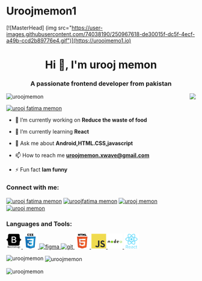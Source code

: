 # Uroojmemon1

[![MasterHead]
(img src="https://user-images.githubusercontent.com/74038190/250967618-de30015f-dc5f-4ecf-a49b-ccd2b89776e4.gif")](https;//uroojmemo1.io)
<h1 align="center">Hi 👋, I'm urooj memon</h1>
<h3 align="center">A passionate frontend developer from pakistan</h3>
<img align="right" ait="coding" width"400px" src="https://user-images.githubusercontent.com/74038190/250967618-de30015f-dc5f-4ecf-a49b-ccd2b89776e4.gif">
<p align="left"> <img src="https://komarev.com/ghpvc/?username=uroojmemon&label=Profile%20views&color=0e75b6&style=flat" alt="uroojmemon" /> </p>

<p align="left"> <a href="https://twitter.com/urooj fatima memon" target="blank"><img src="https://img.shields.io/twitter/follow/urooj fatima memon?logo=twitter&style=for-the-badge" alt="urooj fatima memon" /></a> </p>

- 🔭 I’m currently working on **Reduce the waste of food**

- 🌱 I’m currently learning **React**

- 💬 Ask me about **Android,HTML.CSS,javascript**

- 📫 How to reach me **uroojmemon.xwave@gmail.com**

- ⚡ Fun fact **Iam funny**

<h3 align="left">Connect with me:</h3>
<p align="left">
<a href="https://twitter.com/urooj fatima memon" target="blank"><img align="center" src="https://raw.githubusercontent.com/rahuldkjain/github-profile-readme-generator/master/src/images/icons/Social/twitter.svg" alt="urooj fatima memon" height="30" width="40" /></a>
<a href="https://linkedin.com/in/uroojfatima memon" target="blank"><img align="center" src="https://raw.githubusercontent.com/rahuldkjain/github-profile-readme-generator/master/src/images/icons/Social/linked-in-alt.svg" alt="uroojfatima memon" height="30" width="40" /></a>
<a href="https://instagram.com/urooj memon" target="blank"><img align="center" src="https://raw.githubusercontent.com/rahuldkjain/github-profile-readme-generator/master/src/images/icons/Social/instagram.svg" alt="urooj memon" height="30" width="40" /></a>
<a href="https://www.youtube.com/c/urooj memon" target="blank"><img align="center" src="https://raw.githubusercontent.com/rahuldkjain/github-profile-readme-generator/master/src/images/icons/Social/youtube.svg" alt="urooj memon" height="30" width="40" /></a>
</p>

<h3 align="left">Languages and Tools:</h3>
<p align="left"> <a href="https://getbootstrap.com" target="_blank" rel="noreferrer"> <img src="https://raw.githubusercontent.com/devicons/devicon/master/icons/bootstrap/bootstrap-plain-wordmark.svg" alt="bootstrap" width="40" height="40"/> </a> <a href="https://www.w3schools.com/css/" target="_blank" rel="noreferrer"> <img src="https://raw.githubusercontent.com/devicons/devicon/master/icons/css3/css3-original-wordmark.svg" alt="css3" width="40" height="40"/> </a> <a href="https://www.figma.com/" target="_blank" rel="noreferrer"> <img src="https://www.vectorlogo.zone/logos/figma/figma-icon.svg" alt="figma" width="40" height="40"/> </a> <a href="https://git-scm.com/" target="_blank" rel="noreferrer"> <img src="https://www.vectorlogo.zone/logos/git-scm/git-scm-icon.svg" alt="git" width="40" height="40"/> </a> <a href="https://www.w3.org/html/" target="_blank" rel="noreferrer"> <img src="https://raw.githubusercontent.com/devicons/devicon/master/icons/html5/html5-original-wordmark.svg" alt="html5" width="40" height="40"/> </a> <a href="https://developer.mozilla.org/en-US/docs/Web/JavaScript" target="_blank" rel="noreferrer"> <img src="https://raw.githubusercontent.com/devicons/devicon/master/icons/javascript/javascript-original.svg" alt="javascript" width="40" height="40"/> </a> <a href="https://nodejs.org" target="_blank" rel="noreferrer"> <img src="https://raw.githubusercontent.com/devicons/devicon/master/icons/nodejs/nodejs-original-wordmark.svg" alt="nodejs" width="40" height="40"/> </a> <a href="https://reactjs.org/" target="_blank" rel="noreferrer"> <img src="https://raw.githubusercontent.com/devicons/devicon/master/icons/react/react-original-wordmark.svg" alt="react" width="40" height="40"/> </a> </p>

<p><img align="left" src="https://github-readme-stats.vercel.app/api/top-langs?username=uroojmemon&show_icons=true&locale=en&layout=compact" alt="uroojmemon" /></p>

<p>&nbsp;<img align="center" src="https://github-readme-stats.vercel.app/api?username=uroojmemon&show_icons=true&locale=en" alt="uroojmemon" /></p>

<p><img align="center" src="https://github-readme-streak-stats.herokuapp.com/?user=uroojmemon&" alt="uroojmemon" /></p>
